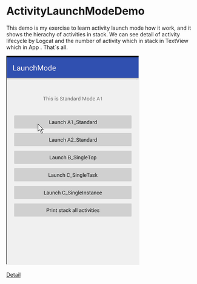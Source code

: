# ActivityLaunchModeDemo


This demo is my exercise to learn activity launch mode how it work, and it shows the hierachy of activities in stack. 
We can see detail of activity lifecycle by Logcat and the number of activity which in stack in TextView which in App . 
That`s all. 

![](https://github.com/luoyexk/ActivityLaunchMode/blob/master/activitylaunchmode/image/demo.gif)

[Detail](http://www.jianshu.com/p/fce554b136b3)
